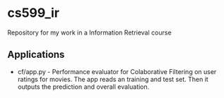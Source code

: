 # cs599_ir
Repository for my work in a Information Retrieval course

## Applications

- cf/app.py - Performance evaluator for Colaborative Filtering on user ratings for movies. The app reads an training and test set. Then it outputs the prediction and overall evaluation.